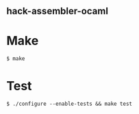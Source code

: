 hack-assembler-ocaml
---

# Make

```
$ make
```

# Test

```
$ ./configure --enable-tests && make test
```